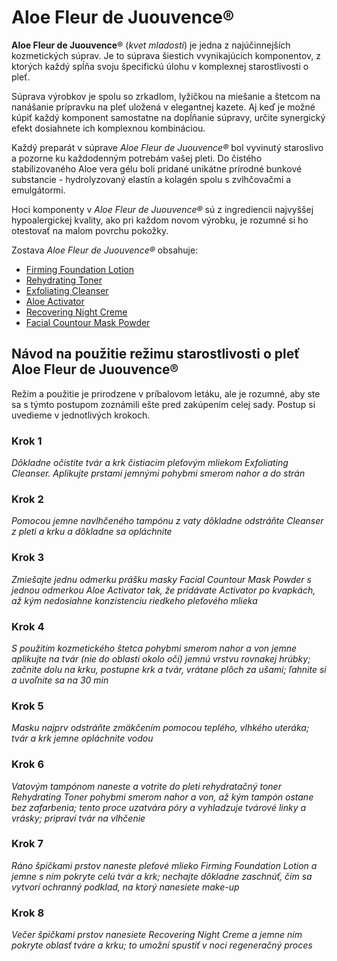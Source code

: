 Aloe Fleur de Juouvence®
========================

**Aloe Fleur de Juouvence**® (*kvet mladosti*) je jedna z najúčinnejších
kozmetických súprav. Je to súprava šiestich vvynikajúcich komponentov, z ktorých
každý spĺňa svoju špecifickú úlohu v komplexnej starostlivosti o pleť.

Súprava výrobkov je spolu so zrkadlom, lyžičkou na miešanie a štetcom na
nanášanie prípravku na pleť uložená v elegantnej kazete. Aj keď je možné kúpiť
každý komponent samostatne na dopĺňanie súpravy, určite synergický efekt
dosiahnete ich komplexnou kombináciou.

Každý preparát v súprave *Aloe Fleur de Juouvence®* bol vyvinutý staroslivo a
pozorne ku každodenným potrebám vašej pleti. Do čistého stabilizovaného Aloe
vera gélu boli pridané unikátne prírodné bunkové substancie - hydrolyzovaný
elastín a kolagén spolu s zvlhčovačmi a emulgátormi.

Hoci komponenty v *Aloe Fleur de Juouvence®* sú z ingrediencii najvyššej
hypoalergickej kvality, ako pri každom novom výrobku, je rozumné si ho otestovať
na malom povrchu pokožky.

Zostava *Aloe Fleur de Juouvence®* obsahuje:

* [Firming Foundation Lotion](/sip/#p/firming-foundation-lotion)
* [Rehydrating Toner](/sip/#p/rehydrating-toner)
* [Exfoliating Cleanser](/sip/#p/exfoliating-cleanser)
* [Aloe Activator](/sip/#p/aloe-activator)
* [Recovering Night Creme](/sip/#p/recovering-night-creme)
* [Facial Countour Mask Powder](/sip/#p/facial-contour-mask-powder)

Návod na použitie režimu starostlivosti o pleť Aloe Fleur de Juouvence®
-----------------------------------------------------------------------

Režim a použitie je prirodzene v príbalovom letáku, ale je rozumné, aby ste sa s
týmto postupom zoznámili ešte pred zakúpením celej sady. Postup si uvedieme v
jednotlivých krokoch.

### Krok 1

*Dôkladne očistite tvár a krk čistiacim pleťovým mliekom Exfoliating Cleanser.
Aplikujte prstami jemnými pohybmi smerom nahor a do strán*

### Krok 2

*Pomocou jemne navlhčeného tampónu z vaty dôkladne odstráňte Cleanser z pleti a
krku a dôkladne sa opláchnite*

### Krok 3

*Zmiešajte jednu odmerku prášku masky Facial Countour Mask Powder s jednou
odmerkou Aloe Activator tak, že pridávate Activator po kvapkách, až kým
nedosiahne konzistenciu riedkeho pleťového mlieka*

### Krok 4

*S použitím kozmetického štetca pohybmi smerom nahor a von jemne aplikujte na
tvár (nie do oblasti okolo očí) jemnú vrstvu rovnakej hrúbky; začnite dolu na
krku, postupne krk a tvár, vrátane plôch za ušami; ľahnite si a uvoľnite sa na
30 min*

### Krok 5

*Masku najprv odstráňte zmäkčením pomocou teplého, vlhkého uteráka; tvár a krk
jemne opláchnite vodou*

### Krok 6

*Vatovým tampónom naneste a votrite do pleti rehydratačný toner Rehydrating
Toner pohybmi smerom nahor a von, až kým tampón ostane bez zafarbenia; tento
proce uzatvára póry a vyhladzuje tvárové linky a vrásky; pripraví tvár na
vlhčenie*

### Krok 7

*Ráno špičkami prstov naneste pleťové mlieko Firming Foundation Lotion a jemne s
ním pokryte celú tvár a krk; nechajte dôkladne zaschnúť, čím sa vytvorí ochranný
podklad, na ktorý nanesiete make-up*

### Krok 8

*Večer špičkami prstov nanesiete Recovering Night Creme a jemne ním pokryte
oblasť tváre a krku; to umožní spustiť v noci regeneračný proces*

